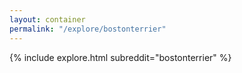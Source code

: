 ```yaml
---
layout: container
permalink: "/explore/bostonterrier"
---
```


<link rel="stylesheet" type="text/css" href="/static/css/explore.css">
{% include explore.html subreddit="bostonterrier" %}
